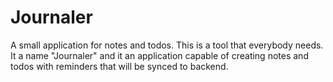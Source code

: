 # Journaler
A small application for notes and todos. 
This is a tool that everybody needs. 
It a name "Journaler" and it an application capable of creating notes and todos with reminders that will be synced to backend.
